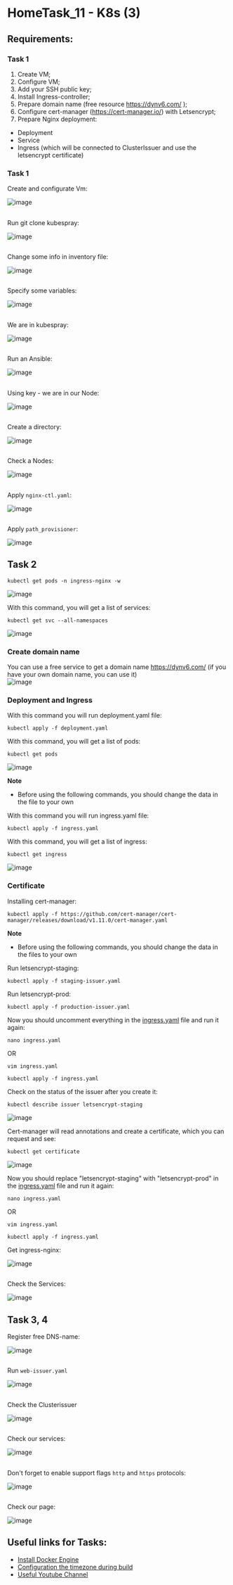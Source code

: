 # HomeTask_11 - K8s (3)


## Requirements:
### Task 1
1. Create VM;
2. Configure VM;
3. Add your SSH public key;
4. Install Ingress-controller;
5. Prepare domain name (free resource https://dynv6.com/ );
6. Configure cert-manager (https://cert-manager.io/) with Letsencrypt;
7. Prepare Nginx deployment:
- Deployment
- Service
- Ingress (which will be connected to ClusterIssuer and use the letsencrypt certificate)

### Task 1

Create and configurate Vm:

![image][1]

##

Run git clone kubespray:

![image][2]

##

Change some info in inventory file:

![image][3]

##

Specify some variables:

![image][4]

##

We are in kubespray:

![image][5]

##

Run an Ansible:

![image][6]

##

Using key - we are in our Node:

![image][7]

##

Create a directory:

![image][8]

##

Check a Nodes:

![image][9]

##

Apply `nginx-ctl.yaml`:

![image][10]

##

Apply `path_provisioner`:

![image][11]

## Task 2
```
kubectl get pods -n ingress-nginx -w
```
![image][12]

With this command, you will get a list of services:
```
kubectl get svc --all-namespaces
```
![image](https://user-images.githubusercontent.com/7732624/217273874-f3cb4021-9db1-497a-bf65-6670e20a65ee.png)

### <a name="create-domain-name">Create domain name</a>
You can use a free service to get a domain name https://dynv6.com/ (if you have your own domain name, you can use it)<br>
![image](https://user-images.githubusercontent.com/7732624/217261942-1b2a6821-9f37-47b0-9b23-78a5636eebb6.png)

### <a name="deployment-and-ingress">Deployment and Ingress</a>
With this command you will run deployment.yaml file:
```
kubectl apply -f deployment.yaml
```
With this command, you will get a list of pods:
```
kubectl get pods
```
![image](https://user-images.githubusercontent.com/7732624/217263171-7770b83e-e2e7-42d4-ac49-5e7a95b9bc5c.png)

<b>Note</b>
- Before using the following commands, you should change the data in the file to your own

With this command you will run ingress.yaml file:
```
kubectl apply -f ingress.yaml
```
With this command, you will get a list of ingress:
```
kubectl get ingress
```
![image](https://user-images.githubusercontent.com/7732624/217262886-b5e66089-34ab-4f66-9649-52c9a2536954.png)

### <a name="certificate">Certificate</a>
Installing cert-manager:
```
kubectl apply -f https://github.com/cert-manager/cert-manager/releases/download/v1.11.0/cert-manager.yaml
```
<b>Note</b>
- Before using the following commands, you should change the data in the files to your own

Run letsencrypt-staging:
```
kubectl apply -f staging-issuer.yaml
```
Run letsencrypt-prod:
```
kubectl apply -f production-issuer.yaml
```
Now you should uncomment everything in the [ingress.yaml](https://github.com/BohdanHavran/DevOps-Basecamp-HomeTask/blob/main/task13/ingress.yaml) file and run it again:
```
nano ingress.yaml
```
OR
```
vim ingress.yaml
```
```
kubectl apply -f ingress.yaml
```
Check on the status of the issuer after you create it:
```
kubectl describe issuer letsencrypt-staging
```
![image](https://user-images.githubusercontent.com/7732624/217269070-8e596090-2d61-42f9-bb1c-688627221ff4.png)

Cert-manager will read annotations and create a certificate, which you can request and see:
```
kubectl get certificate
```
![image](https://user-images.githubusercontent.com/7732624/217268081-f0cae2d3-e623-4f81-8dab-fd5063c36bd4.png)

Now you should replace "letsencrypt-staging" with "letsencrypt-prod" in the [ingress.yaml](https://github.com/BohdanHavran/DevOps-Basecamp-HomeTask/blob/main/task13/ingress.yaml) file and run it again:
```
nano ingress.yaml
```
OR
```
vim ingress.yaml
```
```
kubectl apply -f ingress.yaml
```


Get ingress-nginx:

![image][12]

##

Check the Services:

![image][13]

## Task 3, 4

Register free DNS-name:

![image][15]

##

Run `web-issuer.yaml`

![image][16]

##

Check the Clusterissuer

![image][17]

##

Check our services:

![image][18]

##

Don't forget to enable support flags `http` and `https` protocols:

![image][19]

##

Check our page:

![image][20]


## Useful links for Tasks:
- [Install Docker Engine][2]
- [Configuration the timezone during build][3]
- [Useful Youtube Channel][4]





[1]: https://github.com/body21033/DevOps_BC/blob/main/Lab_13/img/1.jpg?raw=true
[2]: https://github.com/body21033/DevOps_BC/blob/main/Lab_13/img/2.jpg?raw=true
[3]: https://github.com/body21033/DevOps_BC/blob/main/Lab_13/img/3.jpg?raw=true
[4]: https://github.com/body21033/DevOps_BC/blob/main/Lab_13/img/4.jpg?raw=true
[5]: https://github.com/body21033/DevOps_BC/blob/main/Lab_13/img/5.jpg?raw=true
[6]: https://github.com/body21033/DevOps_BC/blob/main/Lab_13/img/6.jpg?raw=true
[7]: https://github.com/body21033/DevOps_BC/blob/main/Lab_13/img/7.jpg?raw=true
[8]: https://github.com/body21033/DevOps_BC/blob/main/Lab_13/img/8.jpg?raw=true
[9]: https://github.com/body21033/DevOps_BC/blob/main/Lab_13/img/9.jpg?raw=true
[10]: https://github.com/body21033/DevOps_BC/blob/main/Lab_13/img/10.jpg?raw=true
[11]: https://github.com/body21033/DevOps_BC/blob/main/Lab_13/img/11.jpg?raw=true
[12]: https://github.com/body21033/DevOps_BC/blob/main/Lab_13/img/12.jpg?raw=true
[13]: https://github.com/body21033/DevOps_BC/blob/main/Lab_13/img/13.jpg?raw=true
[14]: https://github.com/body21033/DevOps_BC/blob/main/Lab_13/img/14.jpg?raw=true
[15]: https://github.com/body21033/DevOps_BC/blob/main/Lab_13/img/15.jpg?raw=true
[16]: https://github.com/body21033/DevOps_BC/blob/main/Lab_13/img/16.jpg?raw=true
[17]: https://github.com/body21033/DevOps_BC/blob/main/Lab_13/img/17.jpg?raw=true
[18]: https://github.com/body21033/DevOps_BC/blob/main/Lab_13/img/18.jpg?raw=true
[19]: https://github.com/body21033/DevOps_BC/blob/main/Lab_13/img/19.jpg?raw=true
[20]: https://github.com/body21033/DevOps_BC/blob/main/Lab_13/img/20.jpg?raw=true
